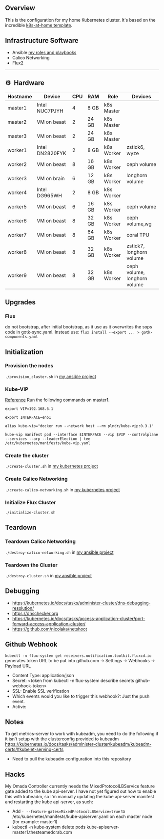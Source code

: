 ## Overview
This is the configuration for my home Kubernetes cluster. It's based on the incredible [k8s-at-home template](https://github.com/k8s-at-home/template-cluster-k3s).

## Infrastructure Software
* Ansible [my roles and playbooks](https://github.com/rwlove/ansible)
* Calico Networking
* Flux2

---

## :gear:&nbsp; Hardware

| Hostname  | Device          | CPU | RAM    | Role       | Devices                      |
| --------- | --------------- | --- | ------ | ---------- | ---------------------------- |
| master1   | Intel NUC7PJYH  | 4   | 8  GB  | k8s Master |                              |
| master2   | VM on beast     | 2   | 24 GB  | k8s Master |                              |
| master3   | VM on beast     | 2   | 24 GB  | k8s Master |                              |
| worker1   | Intel DN2820FYK | 2   | 8  GB  | k8s Worker | zstick6, wyze                |
| worker2   | VM on beast     | 8   | 16 GB  | k8s Worker | ceph volume                  |
| worker3   | VM on brain     | 6   | 12 GB  | k8s Worker | longhorn volume              |
| worker4   | Intel DG965WH   | 2   | 8  GB  | k8s Worker |                              |
| worker5   | VM on beast     | 6   | 16 GB  | k8s Worker | ceph volume                  |
| worker6   | VM on beast     | 8   | 32 GB  | k8s Worker | ceph volume,wg               |
| worker7   | VM on beast     | 8   | 64 GB  | k8s Worker | coral TPU                    |
| worker8   | VM on beast     | 8   | 32 GB  | k8s Worker | zstick7, longhorn volume     |
| worker9   | VM on beast     | 8   | 32 GB  | k8s Worker | ceph volume, longhorn volume |

## Upgrades
### Flux
do not bootstrap, after initial bootstrap, as it use as it overwrites the sops code in gotk-sync.yaml. Instead use:
 `flux install --export ... > gotk-components.yaml`

## Initialization
### Provision the nodes
`./provision_cluster.sh` in [my ansible project](https://github.com/rwlove/ansible)

### Kube-VIP
[Reference](https://kube-vip.io/docs/installation/static/)
Run the following commands on master1.

`export VIP=192.168.6.1`

`export INTERFACE=eno1`

`alias kube-vip="docker run --network host --rm plndr/kube-vip:0.3.1"`

`kube-vip manifest pod --interface $INTERFACE --vip $VIP --controlplane --services --arp --leaderElection | tee /etc/kubernetes/manifests/kube-vip.yaml`

### Create the cluster
`./create-cluster.sh` in [my kubernetes project](https://github.com/rwlove/kubernetes)

### Create Calico Networking
`./create-calico-networking.sh` in [my kubernetes project](https://github.com/rwlove/kubernetes)

### Initialize Flux Cluster
`./initialize-cluster.sh`

## Teardown
### Teardown Calico Networking
`./destroy-calico-networking.sh` in [my ansible project](https://github.com/rwlove/ansible)

### Teardown the Cluster
`./destroy-cluster.sh` in [my ansible project](https://github.com/rwlove/ansible)

## Debugging
* https://kubernetes.io/docs/tasks/administer-cluster/dns-debugging-resolution/
* https://dnschecker.org
* https://kubernetes.io/docs/tasks/access-application-cluster/port-forward-access-application-cluster/
* https://github.com/nicolaka/netshoot

## Github Webhook
`kubectl -n flux-system get receivers.notification.toolkit.fluxcd.io` generates token URL to be put into
github.com -> Settings -> Webhooks -> Payload URL

* Content Type: application/json
* Secret: <token from kubectl -n flux-system describe secrets github-webhook-token>
* SSL: Enable SSL verification
* Which events would you like to trigger this webhook?: Just the push event.
* Active: <checked>
 
 ## Notes
 To get metrics-server to work with kubeadm, you need to do the following if it isn't setup with the clusterconfig provided to kubeadm
 https://kubernetes.io/docs/tasks/administer-cluster/kubeadm/kubeadm-certs/#kubelet-serving-certs
 * Need to pull the kubeadm configuration into this repository
 
 
 ## Hacks
 My Omada Controller currently needs the MixedProtocolLBService feature gate added to the kube api-server. I have not yet figured out how to enable this with kubeadm, so I'm manually updating the kube api-server manifest and restarting the kube api-server, as such:

* Add `- --feature-gates=MixedProtocolLBService=true` to /etc/kubernetes/manifests/kube-apiserver.yaml on each master node (for example: master1)
* kubectl -n kube-system delete pods kube-apiserver-master1.thesteamedcrab.com

